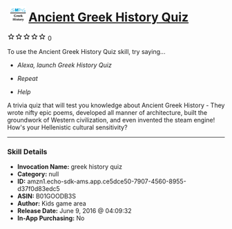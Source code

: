 # &nbsp;<img src="skill_icon" alt="Ancient Greek History Quiz icon" width="36"> [Ancient Greek History Quiz](http://alexa.amazon.com/#skills/amzn1.echo-sdk-ams.app.ce5dce50-7907-4560-8955-d37f0d83edc5)
![0 stars](../../images/ic_star_border_black_18dp_1x.png)![0 stars](../../images/ic_star_border_black_18dp_1x.png)![0 stars](../../images/ic_star_border_black_18dp_1x.png)![0 stars](../../images/ic_star_border_black_18dp_1x.png)![0 stars](../../images/ic_star_border_black_18dp_1x.png) 0

To use the Ancient Greek History Quiz skill, try saying...

* *Alexa, launch Greek History Quiz*

* *Repeat*

* *Help*

A trivia quiz that will test you knowledge about Ancient Greek History - They wrote nifty epic poems, developed all manner of architecture, built the groundwork of Western civilization, and even invented the steam engine! How's your Hellenistic cultural sensitivity?

***

### Skill Details

* **Invocation Name:** greek history quiz
* **Category:** null
* **ID:** amzn1.echo-sdk-ams.app.ce5dce50-7907-4560-8955-d37f0d83edc5
* **ASIN:** B01GOODB3S
* **Author:** Kids game area
* **Release Date:** June 9, 2016 @ 04:09:32
* **In-App Purchasing:** No
